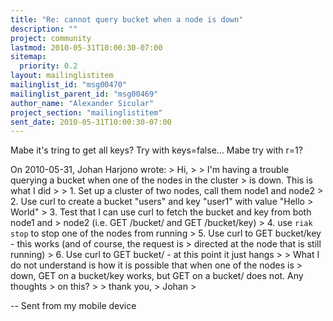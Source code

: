 ```yaml
---
title: "Re: cannot query bucket when a node is down"
description: ""
project: community
lastmod: 2010-05-31T10:00:30-07:00
sitemap:
  priority: 0.2
layout: mailinglistitem
mailinglist_id: "msg00470"
mailinglist_parent_id: "msg00469"
author_name: "Alexander Sicular"
project_section: "mailinglistitem"
sent_date: 2010-05-31T10:00:30-07:00
---
```



Mabe it's tring to get all keys? Try with keys=false... Mabe try with r=1?

On 2010-05-31, Johan Harjono  wrote:
&gt; Hi,
&gt;
&gt; I'm having a trouble querying a bucket when one of the nodes in the cluster
&gt; is down. This is what I did
&gt;
&gt; 1. Set up a cluster of two nodes, call them node1 and node2
&gt; 2. Use curl to create a bucket "users" and key "user1" with value "Hello
&gt; World"
&gt; 3. Test that I can use curl to fetch the bucket and key from both node1 and
&gt; node2 (i.e. GET /bucket/ and GET /bucket/key)
&gt; 4. use `riak stop` to stop one of the nodes from running
&gt; 5. Use curl to GET bucket/key - this works (and of course, the request is
&gt; directed at the node that is still running)
&gt; 6. Use curl to GET bucket/ - at this point it just hangs
&gt;
&gt; What I do not understand is how it is possible that when one of the nodes is
&gt; down, GET on a bucket/key works, but GET on a bucket/ does not. Any thoughts
&gt; on this?
&gt;
&gt; thank you,
&gt; Johan
&gt;

-- 
Sent from my mobile device

